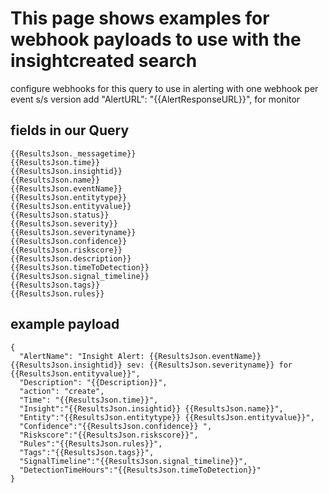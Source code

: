 # This page shows examples for webhook payloads to use with the insightcreated search

configure webhooks for this query to use in alerting with one webhook per event
s/s version add 	"AlertURL": "{{AlertResponseURL}}", for monitor

## fields in our Query

```
{{ResultsJson._messagetime}}
{{ResultsJson.time}}
{{ResultsJson.insightid}}
{{ResultsJson.name}}
{{ResultsJson.eventName}}
{{ResultsJson.entitytype}}
{{ResultsJson.entityvalue}}
{{ResultsJson.status}}
{{ResultsJson.severity}}
{{ResultsJson.severityname}}
{{ResultsJson.confidence}}
{{ResultsJson.riskscore}}
{{ResultsJson.description}}
{{ResultsJson.timeToDetection}}
{{ResultsJson.signal_timeline}}
{{ResultsJson.tags}}
{{ResultsJson.rules}}

```

## example payload

```
{
  "AlertName": "Insight Alert: {{ResultsJson.eventName}} {{ResultsJson.insightid}} sev: {{ResultsJson.severityname}} for {{ResultsJson.entityvalue}}",
  "Description": "{{Description}}",
  "action": "create",
  "Time": "{{ResultsJson.time}}",
  "Insight":"{{ResultsJson.insightid}} {{ResultsJson.name}}",
  "Entity":"{{ResultsJson.entitytype}} {{ResultsJson.entityvalue}}",
  "Confidence":"{{ResultsJson.confidence}} ",
  "Riskscore":"{{ResultsJson.riskscore}}",
  "Rules":"{{ResultsJson.rules}}",
  "Tags":"{{ResultsJson.tags}}",
  "SignalTimeline":"{{ResultsJson.signal_timeline}}",
  "DetectionTimeHours":"{{ResultsJson.timeToDetection}}"
}

```